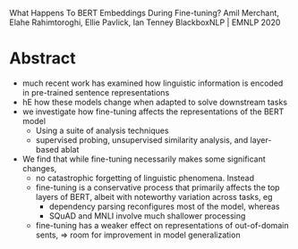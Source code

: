 What Happens To BERT Embeddings During Fine-tuning?
Amil Merchant, Elahe Rahimtoroghi, Ellie Pavlick, Ian Tenney
BlackboxNLP | EMNLP 2020

# Abstract

* much recent work has examined how linguistic information is encoded in
  pre-trained sentence representations
* hE how these models change when adapted to solve downstream tasks
* we investigate how fine-tuning affects the representations of the BERT model
  * Using a suite of analysis techniques
  * supervised probing, unsupervised similarity analysis, and layer-based ablat
* We find that while fine-tuning necessarily makes some significant changes,
  * no catastrophic forgetting of linguistic phenomena. Instead
  * fine-tuning is a conservative process that
    primarily affects the top layers of BERT, albeit with
    noteworthy variation across tasks, eg
    * dependency parsing reconfigures most of the model, whereas
    * SQuAD and MNLI involve much shallower processing
  * fine-tuning has a weaker effect on representations of out-of-domain sents,
    => room for improvement in model generalization
